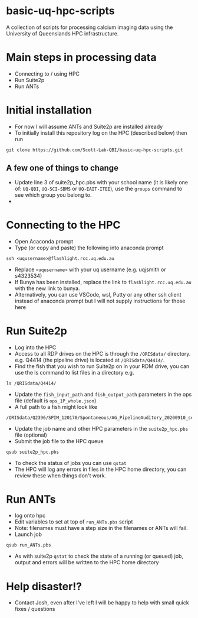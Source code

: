 # basic-uq-hpc-scripts
A collection of scripts for processing calcium imaging data using the University of Queenslands HPC infrastructure.

# Main steps in processing data
- Connecting to / using HPC
- Run Suite2p
- Run ANTs

# Initial installation
- For now I will assume ANTs and Suite2p are installed already
- To initially install this repository log on the HPC (described below) then run
```
git clone https://github.com/Scott-Lab-QBI/basic-uq-hpc-scripts.git
```

## A few one of things to change
- Update line 3 of suite2p_hpc.pbs with your school name (it is likely one of: `UQ-QBI`, `UQ-SCI-SBMS` or `UQ-EAIT-ITEE`), use the `groups` command to see which group you belong to. 
- 

# Connecting to the HPC
- Open Acaconda prompt
- Type (or copy and paste) the following into anaconda prompt
```
ssh <uqusername>@flashlight.rcc.uq.edu.au
```
- Replace `<uqusername>` with your uq username (e.g. uqjsmith or s4323534)
- If Bunya has been installed, replace the link to `flashlight.rcc.uq.edu.au` with the new link to bunya.
- Alternatively, you can use VSCode, wsl, Putty or any other ssh client instead of anaconda prompt but I will not supply instructions for those here


# Run Suite2p
- Log into the HPC
- Access to all RDP drives on the HPC is through the `/QRISdata/` directory. e.g. Q4414 (the pipeline drive) is located at `/QRISdata/Q4414/`.
- Find the fish that you wish to run Suite2p on in your RDM drive, you can use the ls command to list files in a directory e.g.
```
ls /QRISdata/Q4414/
```
- Update the `fish_input_path` and `fish_output_path` parameters in the ops file (default is `ops_1P_whole.json`)
- A full path to a fish might look like
```
/QRISdata/Q2396/SPIM_120170/Spontaneous/AG_PipelineAuditory_20200910_scn1lab_fish01_spon_2Hz_range245_step5_exposure10_power60_range245_step5_exposure10_power60/
```
- Update the job name and other HPC parameters in the `suite2p_hpc.pbs` file (optional)
- Submit the job file to the HPC queue
```
qsub suite2p_hpc.pbs
```
- To check the status of jobs you can use `qstat`
- The HPC will log any errors in files in the HPC home directory, you can review these when things don't work.


# Run ANTs
- log onto hpc
- Edit variables to set at top of `run_ANTs.pbs` script
- Note: filenames must have a step size in the filenames or ANTs will fail.
- Launch job
```
qsub run_ANTs.pbs
```
- As with suite2p `qstat` to check the state of a running (or queued) job, output and errors will be written to the HPC home directory


# Help disaster!?
- Contact Josh, even after I've left I will be happy to help with small quick fixes / questions
